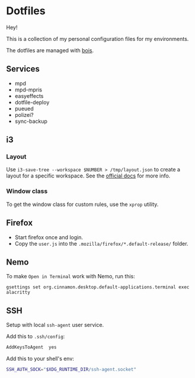 # Dotfiles

Hey!

This is a collection of my personal configuration files for my environments.

The dotfiles are managed with [bois](https://github.com/Nukesor/bois).

## Services

- mpd
- mpd-mpris
- easyeffects
- dotfile-deploy
- pueued
- polizei?
- sync-backup

## i3

### Layout

Use `i3-save-tree --workspace $NUMBER > /tmp/layout.json` to create a layout for a specific workspace.
See the [official docs](https://i3wm.org/docs/layout-saving.html) for more info.

### Window class

To get the window class for custom rules, use the `xprop` utility.

## Firefox

- Start firefox once and login.
- Copy the `user.js` into the `.mozilla/firefox/*.default-release/` folder.

## Nemo

To make `Open in Terminal` work with Nemo, run this:

`gsettings set org.cinnamon.desktop.default-applications.terminal exec alacritty`

## SSH

Setup with local `ssh-agent` user service.

Add this to `.ssh/config`:

```txt
AddKeysToAgent  yes
```

Add this to your shell's env:

```sh
SSH_AUTH_SOCK="$XDG_RUNTIME_DIR/ssh-agent.socket"
```
